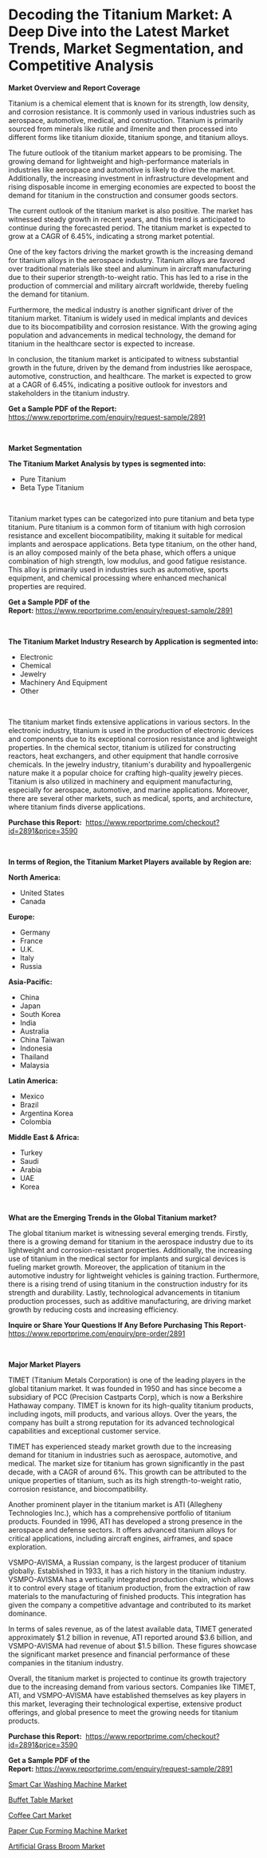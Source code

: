 <p><h1>Decoding the Titanium Market: A Deep Dive into the Latest Market Trends, Market Segmentation, and Competitive Analysis</h1></p><p><strong>Market Overview and Report Coverage</strong></p>
<p><p>Titanium is a chemical element that is known for its strength, low density, and corrosion resistance. It is commonly used in various industries such as aerospace, automotive, medical, and construction. Titanium is primarily sourced from minerals like rutile and ilmenite and then processed into different forms like titanium dioxide, titanium sponge, and titanium alloys.</p><p>The future outlook of the titanium market appears to be promising. The growing demand for lightweight and high-performance materials in industries like aerospace and automotive is likely to drive the market. Additionally, the increasing investment in infrastructure development and rising disposable income in emerging economies are expected to boost the demand for titanium in the construction and consumer goods sectors.</p><p>The current outlook of the titanium market is also positive. The market has witnessed steady growth in recent years, and this trend is anticipated to continue during the forecasted period. The titanium market is expected to grow at a CAGR of 6.45%, indicating a strong market potential.</p><p>One of the key factors driving the market growth is the increasing demand for titanium alloys in the aerospace industry. Titanium alloys are favored over traditional materials like steel and aluminum in aircraft manufacturing due to their superior strength-to-weight ratio. This has led to a rise in the production of commercial and military aircraft worldwide, thereby fueling the demand for titanium.</p><p>Furthermore, the medical industry is another significant driver of the titanium market. Titanium is widely used in medical implants and devices due to its biocompatibility and corrosion resistance. With the growing aging population and advancements in medical technology, the demand for titanium in the healthcare sector is expected to increase.</p><p>In conclusion, the titanium market is anticipated to witness substantial growth in the future, driven by the demand from industries like aerospace, automotive, construction, and healthcare. The market is expected to grow at a CAGR of 6.45%, indicating a positive outlook for investors and stakeholders in the titanium industry.</p></p>
<p><strong>Get a Sample PDF of the Report:</strong> <a href="https://www.reportprime.com/enquiry/request-sample/2891">https://www.reportprime.com/enquiry/request-sample/2891</a></p>
<p>&nbsp;</p>
<p><strong>Market Segmentation</strong></p>
<p><strong>The Titanium Market Analysis by types is segmented into:</strong></p>
<p><ul><li>Pure Titanium</li><li>Beta Type Titanium</li></ul></p>
<p>&nbsp;</p>
<p><p>Titanium market types can be categorized into pure titanium and beta type titanium. Pure titanium is a common form of titanium with high corrosion resistance and excellent biocompatibility, making it suitable for medical implants and aerospace applications. Beta type titanium, on the other hand, is an alloy composed mainly of the beta phase, which offers a unique combination of high strength, low modulus, and good fatigue resistance. This alloy is primarily used in industries such as automotive, sports equipment, and chemical processing where enhanced mechanical properties are required.</p></p>
<p><strong>Get a Sample PDF of the Report:</strong>&nbsp;<a href="https://www.reportprime.com/enquiry/request-sample/2891">https://www.reportprime.com/enquiry/request-sample/2891</a></p>
<p>&nbsp;</p>
<p><strong>The Titanium Market Industry Research by Application is segmented into:</strong></p>
<p><ul><li>Electronic</li><li>Chemical</li><li>Jewelry</li><li>Machinery And Equipment</li><li>Other</li></ul></p>
<p>&nbsp;</p>
<p><p>The titanium market finds extensive applications in various sectors. In the electronic industry, titanium is used in the production of electronic devices and components due to its exceptional corrosion resistance and lightweight properties. In the chemical sector, titanium is utilized for constructing reactors, heat exchangers, and other equipment that handle corrosive chemicals. In the jewelry industry, titanium's durability and hypoallergenic nature make it a popular choice for crafting high-quality jewelry pieces. Titanium is also utilized in machinery and equipment manufacturing, especially for aerospace, automotive, and marine applications. Moreover, there are several other markets, such as medical, sports, and architecture, where titanium finds diverse applications.</p></p>
<p><strong>Purchase this Report:</strong>&nbsp; <a href="https://www.reportprime.com/checkout?id=2891&price=3590">https://www.reportprime.com/checkout?id=2891&price=3590</a></p>
<p>&nbsp;</p>
<p><strong>In terms of Region, the Titanium Market Players available by Region are:</strong></p>
<p>
    <p> <strong> North America: </strong>
        <ul>
            <li>United States</li>
            <li>Canada</li>
        </ul>
        </p> 
    <p> <strong> Europe: </strong>
        <ul>
            <li>Germany</li>
            <li>France</li>
            <li>U.K.</li>
            <li>Italy</li>
            <li>Russia</li>
        </ul>
        </p> 
    <p> <strong> Asia-Pacific: </strong>
        <ul>
            <li>China</li>
            <li>Japan</li>
            <li>South Korea</li>
            <li>India</li>
            <li>Australia</li>
            <li>China Taiwan</li>
            <li>Indonesia</li>
            <li>Thailand</li>
            <li>Malaysia</li>
        </ul>
        </p> 
    <p> <strong> Latin America: </strong>
        <ul>
            <li>Mexico</li>
            <li>Brazil</li>
            <li>Argentina Korea</li>
            <li>Colombia</li>
        </ul>
        </p> 
    <p> <strong> Middle East & Africa: </strong>
        <ul>
            <li>Turkey</li>
            <li>Saudi</li>
            <li>Arabia</li>
            <li>UAE</li>
            <li>Korea</li>
        </ul>
    </p>
    </p>
<p>&nbsp;</p>
<p><strong>What are the Emerging Trends in the Global Titanium market?</strong></p>
<p><p>The global titanium market is witnessing several emerging trends. Firstly, there is a growing demand for titanium in the aerospace industry due to its lightweight and corrosion-resistant properties. Additionally, the increasing use of titanium in the medical sector for implants and surgical devices is fueling market growth. Moreover, the application of titanium in the automotive industry for lightweight vehicles is gaining traction. Furthermore, there is a rising trend of using titanium in the construction industry for its strength and durability. Lastly, technological advancements in titanium production processes, such as additive manufacturing, are driving market growth by reducing costs and increasing efficiency.</p></p>
<p><strong>Inquire or Share Your Questions If Any Before Purchasing This Report</strong>- <a href="https://www.reportprime.com/enquiry/pre-order/2891">https://www.reportprime.com/enquiry/pre-order/2891</a></p>
<p>&nbsp;</p>
<p><strong>Major Market Players</strong></p>
<p><p>TIMET (Titanium Metals Corporation) is one of the leading players in the global titanium market. It was founded in 1950 and has since become a subsidiary of PCC (Precision Castparts Corp), which is now a Berkshire Hathaway company. TIMET is known for its high-quality titanium products, including ingots, mill products, and various alloys. Over the years, the company has built a strong reputation for its advanced technological capabilities and exceptional customer service.</p><p>TIMET has experienced steady market growth due to the increasing demand for titanium in industries such as aerospace, automotive, and medical. The market size for titanium has grown significantly in the past decade, with a CAGR of around 6%. This growth can be attributed to the unique properties of titanium, such as its high strength-to-weight ratio, corrosion resistance, and biocompatibility.</p><p>Another prominent player in the titanium market is ATI (Allegheny Technologies Inc.), which has a comprehensive portfolio of titanium products. Founded in 1996, ATI has developed a strong presence in the aerospace and defense sectors. It offers advanced titanium alloys for critical applications, including aircraft engines, airframes, and space exploration.</p><p>VSMPO-AVISMA, a Russian company, is the largest producer of titanium globally. Established in 1933, it has a rich history in the titanium industry. VSMPO-AVISMA has a vertically integrated production chain, which allows it to control every stage of titanium production, from the extraction of raw materials to the manufacturing of finished products. This integration has given the company a competitive advantage and contributed to its market dominance.</p><p>In terms of sales revenue, as of the latest available data, TIMET generated approximately $1.2 billion in revenue, ATI reported around $3.6 billion, and VSMPO-AVISMA had revenue of about $1.5 billion. These figures showcase the significant market presence and financial performance of these companies in the titanium industry.</p><p>Overall, the titanium market is projected to continue its growth trajectory due to the increasing demand from various sectors. Companies like TIMET, ATI, and VSMPO-AVISMA have established themselves as key players in this market, leveraging their technological expertise, extensive product offerings, and global presence to meet the growing needs for titanium products.</p></p>
<p><strong>Purchase this Report:</strong>&nbsp;&nbsp;<a href="https://www.reportprime.com/checkout?id=2891&price=3590">https://www.reportprime.com/checkout?id=2891&price=3590</a></p>
<p></p>
<p><strong>Get a Sample PDF of the Report:</strong>&nbsp;<a href="https://www.reportprime.com/enquiry/request-sample/2891">https://www.reportprime.com/enquiry/request-sample/2891</a></p>
<p><p><a href="https://medium.com/@ulicesweber/smart-car-washing-machine-market-size-reveals-the-best-marketing-channels-in-global-industry-0626e9ddf60d">Smart Car Washing Machine Market</a></p><p><a href="https://medium.com/@taniawisozk2023/buffet-table-market-competitive-analysis-market-trends-and-forecast-to-2030-d25e1011b6b6">Buffet Table Market</a></p><p><a href="https://medium.com/@jackybrekke/coffee-cart-market-analysis-and-sze-forecasted-for-period-from-2023-to-2030-52688572f3e8">Coffee Cart Market</a></p><p><a href="https://medium.com/@deronwisoky1977/paper-cup-forming-machine-market-trends-and-market-analysis-forecasted-for-period-2023-2030-1d705972f1a0">Paper Cup Forming Machine Market</a></p><p><a href="https://medium.com/@othamcclure/artificial-grass-broom-market-insight-market-trends-growth-forecasted-from-2023-to-2030-33cfe4db4ca5">Artificial Grass Broom Market</a></p></p>